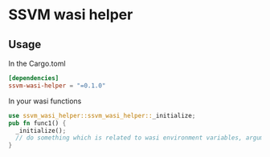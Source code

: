 # SSVM wasi helper

## Usage

In the Cargo.toml
```toml
[dependencies]
ssvm-wasi-helper = "=0.1.0"
```

In your wasi functions
```rs
use ssvm_wasi_helper::ssvm_wasi_helper::_initialize;
pub fn func1() {
  _initialize();
  // do something which is related to wasi environment variables, arguments, and preopens.
}
```
